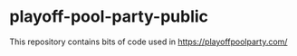 # playoff-pool-party-public
This repository contains bits of code used in https://playoffpoolparty.com/
